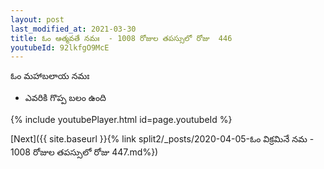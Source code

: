 ```yaml
---
layout: post
last_modified_at: 2021-03-30
title: ఓం ఆత్మవతే నమః  - 1008 రోజుల తపస్సులో రోజు  446
youtubeId: 92lkfgO9McE
---
```

 
 
 ఓం మహాబలాయ నమః  
 
 -  ఎవరికి గొప్ప బలం ఉంది 
 
  
 
  
 
 
 
 
 
 


{% include youtubePlayer.html id=page.youtubeId %}
 
[Next]({{ site.baseurl }}{% link  split2/_posts/2020-04-05-ఓం విక్రమినే నమ  - 1008 రోజుల తపస్సులో రోజు  447.md%})
 
